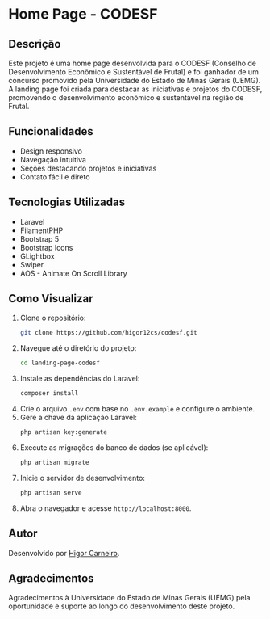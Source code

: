 # Home Page - CODESF

## Descrição

Este projeto é uma home page desenvolvida para o CODESF (Conselho de Desenvolvimento Econômico e Sustentável de Frutal) e foi ganhador de um concurso promovido pela Universidade do Estado de Minas Gerais (UEMG). A landing page foi criada para destacar as iniciativas e projetos do CODESF, promovendo o desenvolvimento econômico e sustentável na região de Frutal.

## Funcionalidades

- Design responsivo
- Navegação intuitiva
- Seções destacando projetos e iniciativas
- Contato fácil e direto

## Tecnologias Utilizadas

- Laravel
- FilamentPHP
- Bootstrap 5
- Bootstrap Icons
- GLightbox
- Swiper
- AOS - Animate On Scroll Library

## Como Visualizar

1. Clone o repositório:
   ```bash
   git clone https://github.com/higor12cs/codesf.git

2. Navegue até o diretório do projeto:
	```bash
	cd landing-page-codesf
3. Instale as dependências do Laravel:
	```bash
	composer install
4. Crie o arquivo `.env` com base no `.env.example` e configure o ambiente.
5. Gere a chave da aplicação Laravel:
	```bash
	php artisan key:generate
6. Execute as migrações do banco de dados (se aplicável):
	```bash
	php artisan migrate
7. Inicie o servidor de desenvolvimento:
	```bash
	php artisan serve
8. Abra o navegador e acesse `http://localhost:8000`.

## Autor

Desenvolvido por [Higor Carneiro](https://github.com/higor12cs).

## Agradecimentos

Agradecimentos à Universidade do Estado de Minas Gerais (UEMG) pela oportunidade e suporte ao longo do desenvolvimento deste projeto.
